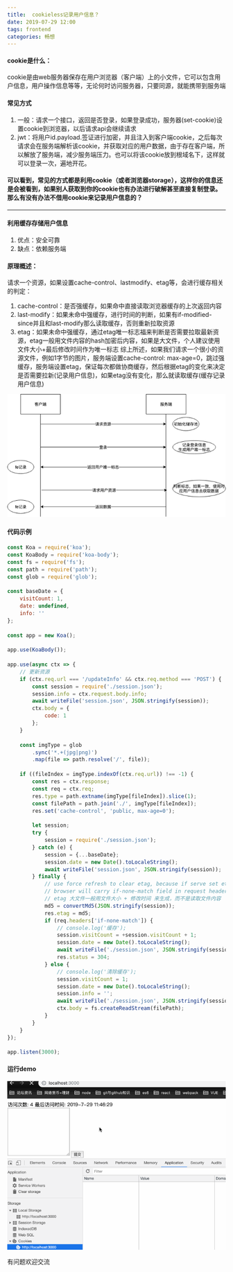 ```yaml
---
title:  cookieless记录用户信息？
date: 2019-07-29 12:00
tags: frontend
categories: 畅想
---
```


#### cookie是什么：
cookie是由web服务器保存在用户浏览器（客户端）上的小文件，它可以包含用户信息，用户操作信息等等，无论何时访问服务器，只要同源，就能携带到服务端

#### 常见方式
1. 一般：请求一个接口，返回是否登录，如果登录成功，服务器(set-cookie)设置cookie到浏览器，以后请求api会继续请求
2. jwt：将用户id.payload.签证进行加密，并且注入到客户端cookie，之后每次请求会在服务端解析该cookie，并获取对应的用户数据，由于存在客户端，所以解放了服务端，减少服务端压力。也可以将该cookie放到根域名下，这样就可以登录一次，遍地开花。

#### 可以看到，常见的方式都是利用cookie（或者浏览器storage），这样你的信息还是会被看到，如果别人获取到你的cookie也有办法进行破解甚至直接复制登录。那么有没有办法不借用cookie来记录用户信息的？

---- 


#### 利用缓存存储用户信息
1. 优点：安全可靠
2. 缺点：依赖服务端

#### 原理概述：
请求一个资源，如果设置cache-control、lastmodify、etag等，会进行缓存相关的判定：
1. cache-control：是否强缓存，如果命中直接读取浏览器缓存的上次返回内容
2. last-modify：如果未命中强缓存，进行时间的判断，如果有if-modified-since并且和last-modify那么读取缓存，否则重新拉取资源
3. etag：如果未命中强缓存，通过etag唯一标志福来判断是否需要拉取最新资源，etag一般用文件内容的hash加密后内容，如果是大文件，个人建议使用文件大小+最后修改时间作为唯一标志
综上所述，如果我们请求一个很小的资源文件，例如1字节的图片，服务端设置cache-control: max-age=0，跳过强缓存，服务端设置etag，保证每次都做协商缓存，然后根据etag的变化来决定是否需要拉新(记录用户信息)，如果etag没有变化，那么就读取缓存(缓存记录用户信息)

![](https://raw.githubusercontent.com/FoxDaxian/FoxDaxian.github.io/master/assets/picgo/20190729114108.png)

#### 代码示例
```javascript
const Koa = require('koa');
const KoaBody = require('koa-body');
const fs = require('fs');
const path = require('path');
const glob = require('glob');

const baseDate = {
    visitCount: 1,
    date: undefined,
    info: ''
};

const app = new Koa();

app.use(KoaBody());

app.use(async ctx => {
    // 更新资源
    if (ctx.req.url === '/updateInfo' && ctx.req.method === 'POST') {
        const session = require('./session.json');
        session.info = ctx.request.body.info;
        await writeFile('session.json', JSON.stringify(session));
        ctx.body = {
            code: 1
        };
    }

    const imgType = glob
        .sync('*.+(jpg|png)')
        .map(file => path.resolve('/', file));

    if ((fileIndex = imgType.indexOf(ctx.req.url)) !== -1) {
        const res = ctx.response;
        const req = ctx.req;
        res.type = path.extname(imgType[fileIndex]).slice(1);
        const filePath = path.join('./', imgType[fileIndex]);
        res.set('cache-control', 'public, max-age=0');

        let session;
        try {
            session = require('./session.json');
        } catch (e) {
            session = {...baseDate};
            session.date = new Date().toLocaleString();
            await writeFile('session.json', JSON.stringify(session));
        } finally {
            // use force refresh to clear etag, because if serve set etag,
            // browser will carry if-none-match field in request header. and we can use if-none-match to judge somethine
            // etag 大文件一般用文件大小 + 修改时间 来生成，而不是读取文件内容
            md5 = convertMd5(JSON.stringify(session));
            res.etag = md5;
            if (req.headers['if-none-match']) {
                // console.log('缓存');
                session.visitCount = +session.visitCount + 1;
                session.date = new Date().toLocaleString();
                await writeFile('./session.json', JSON.stringify(session));
                res.status = 304;
            } else {
                // console.log('清除缓存');
                session.visitCount = 1;
                session.date = new Date().toLocaleString();
                session.info = '';
                await writeFile('./session.json', JSON.stringify(session));
                ctx.body = fs.createReadStream(filePath);
            }
        }
    }
});

app.listen(3000);

```

#### 运行demo

![](https://raw.githubusercontent.com/FoxDaxian/FoxDaxian.github.io/master/assets/picgo/20190729114709.gif)

有问题欢迎交流